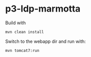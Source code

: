 p3-ldp-marmotta
===============

Build with

    mvn clean install

Switch to the webapp dir and run with:

    mvn tomcat7:run
